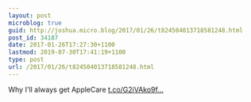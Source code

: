 ```yaml
---
layout: post
microblog: true
guid: http://joshua.micro.blog/2017/01/26/t824504013718581248.html
post_id: 34187
date: 2017-01-26T17:27:30+1100
lastmod: 2019-07-30T17:41:19+1100
type: post
url: /2017/01/26/t824504013718581248.html
---
```

Why I'll always get AppleCare [t.co/G2iVAko9f...](https://t.co/G2iVAko9f3)
